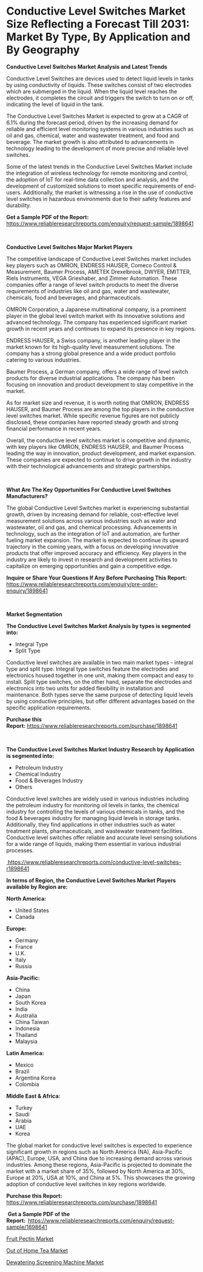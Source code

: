 <p><h1>Conductive Level Switches Market Size Reflecting a Forecast Till 2031: Market By Type, By Application and By Geography</h1></p><p><strong>Conductive Level Switches Market Analysis and Latest Trends</strong></p>
<p><p>Conductive Level Switches are devices used to detect liquid levels in tanks by using conductivity of liquids. These switches consist of two electrodes which are submerged in the liquid. When the liquid level reaches the electrodes, it completes the circuit and triggers the switch to turn on or off, indicating the level of liquid in the tank.</p><p>The Conductive Level Switches Market is expected to grow at a CAGR of 6.1% during the forecast period, driven by the increasing demand for reliable and efficient level monitoring systems in various industries such as oil and gas, chemical, water and wastewater treatment, and food and beverage. The market growth is also attributed to advancements in technology leading to the development of more precise and reliable level switches.</p><p>Some of the latest trends in the Conductive Level Switches Market include the integration of wireless technology for remote monitoring and control, the adoption of IoT for real-time data collection and analysis, and the development of customized solutions to meet specific requirements of end-users. Additionally, the market is witnessing a rise in the use of conductive level switches in hazardous environments due to their safety features and durability.</p></p>
<p><strong>Get a Sample PDF of the Report:&nbsp;</strong> <a href="https://www.reliableresearchreports.com/enquiry/request-sample/1898641">https://www.reliableresearchreports.com/enquiry/request-sample/1898641</a></p>
<p>&nbsp;</p>
<p><strong>Conductive Level Switches Major Market Players</strong></p>
<p><p>The competitive landscape of Conductive Level Switches market includes key players such as OMRON, ENDRESS HAUSER, Comeco Control & Measurement, Baumer Process, AMETEK Drexelbrook, DWYER, EMITTER, Riels Instruments, VEGA Grieshaber, and Zimmer Automation. These companies offer a range of level switch products to meet the diverse requirements of industries like oil and gas, water and wastewater, chemicals, food and beverages, and pharmaceuticals.</p><p>OMRON Corporation, a Japanese multinational company, is a prominent player in the global level switch market with its innovative solutions and advanced technology. The company has experienced significant market growth in recent years and continues to expand its presence in key regions. </p><p>ENDRESS HAUSER, a Swiss company, is another leading player in the market known for its high-quality level measurement solutions. The company has a strong global presence and a wide product portfolio catering to various industries.</p><p>Baumer Process, a German company, offers a wide range of level switch products for diverse industrial applications. The company has been focusing on innovation and product development to stay competitive in the market.</p><p>As for market size and revenue, it is worth noting that OMRON, ENDRESS HAUSER, and Baumer Process are among the top players in the conductive level switches market. While specific revenue figures are not publicly disclosed, these companies have reported steady growth and strong financial performance in recent years.</p><p>Overall, the conductive level switches market is competitive and dynamic, with key players like OMRON, ENDRESS HAUSER, and Baumer Process leading the way in innovation, product development, and market expansion. These companies are expected to continue to drive growth in the industry with their technological advancements and strategic partnerships.</p></p>
<p>&nbsp;</p>
<p><strong>What Are The Key Opportunities For Conductive Level Switches Manufacturers?</strong></p>
<p><p>The global Conductive Level Switches market is experiencing substantial growth, driven by increasing demand for reliable, cost-effective level measurement solutions across various industries such as water and wastewater, oil and gas, and chemical processing. Advancements in technology, such as the integration of IoT and automation, are further fueling market expansion. The market is expected to continue its upward trajectory in the coming years, with a focus on developing innovative products that offer improved accuracy and efficiency. Key players in the industry are likely to invest in research and development activities to capitalize on emerging opportunities and gain a competitive edge.</p></p>
<p><strong>Inquire or Share Your Questions If Any Before Purchasing This Report:</strong> <a href="https://www.reliableresearchreports.com/enquiry/pre-order-enquiry/1898641">https://www.reliableresearchreports.com/enquiry/pre-order-enquiry/1898641</a></p>
<p>&nbsp;</p>
<p><strong>Market Segmentation</strong></p>
<p><strong>The Conductive Level Switches Market Analysis by types is segmented into:</strong></p>
<p><ul><li>Integral Type</li><li>Split Type</li></ul></p>
<p><p>Conductive level switches are available in two main market types - integral type and split type. Integral type switches feature the electrodes and electronics housed together in one unit, making them compact and easy to install. Split type switches, on the other hand, separate the electrodes and electronics into two units for added flexibility in installation and maintenance. Both types serve the same purpose of detecting liquid levels by using conductive principles, but offer different advantages based on the specific application requirements.</p></p>
<p><strong>Purchase this Report:&nbsp;</strong><a href="https://www.reliableresearchreports.com/purchase/1898641">https://www.reliableresearchreports.com/purchase/1898641</a></p>
<p>&nbsp;</p>
<p><strong>The Conductive Level Switches Market Industry Research by Application is segmented into:</strong></p>
<p><ul><li>Petroleum Industry</li><li>Chemical Industry</li><li>Food & Beverages Industry</li><li>Others</li></ul></p>
<p><p>Conductive level switches are widely used in various industries including the petroleum industry for monitoring oil levels in tanks, the chemical industry for controlling the levels of various chemicals in tanks, and the food & beverages industry for managing liquid levels in storage tanks. Additionally, they find applications in other industries such as water treatment plants, pharmaceuticals, and wastewater treatment facilities. Conductive level switches offer reliable and accurate level sensing solutions for a wide range of liquids, making them essential in various industrial processes.</p></p>
<p><a href="https://www.reliableresearchreports.com/conductive-level-switches-r1898641">&nbsp;https://www.reliableresearchreports.com/conductive-level-switches-r1898641</a></p>
<p><strong>In terms of Region, the Conductive Level Switches Market Players available by Region are:</strong></p>
<p>
    <p> <strong> North America: </strong>
        <ul>
            <li>United States</li>
            <li>Canada</li>
        </ul>
        </p> 
    <p> <strong> Europe: </strong>
        <ul>
            <li>Germany</li>
            <li>France</li>
            <li>U.K.</li>
            <li>Italy</li>
            <li>Russia</li>
        </ul>
        </p> 
    <p> <strong> Asia-Pacific: </strong>
        <ul>
            <li>China</li>
            <li>Japan</li>
            <li>South Korea</li>
            <li>India</li>
            <li>Australia</li>
            <li>China Taiwan</li>
            <li>Indonesia</li>
            <li>Thailand</li>
            <li>Malaysia</li>
        </ul>
        </p> 
    <p> <strong> Latin America: </strong>
        <ul>
            <li>Mexico</li>
            <li>Brazil</li>
            <li>Argentina Korea</li>
            <li>Colombia</li>
        </ul>
        </p> 
    <p> <strong> Middle East & Africa: </strong>
        <ul>
            <li>Turkey</li>
            <li>Saudi</li>
            <li>Arabia</li>
            <li>UAE</li>
            <li>Korea</li>
        </ul>
    </p>
    </p>
<p><p>The global market for conductive level switches is expected to experience significant growth in regions such as North America (NA), Asia-Pacific (APAC), Europe, USA, and China due to increasing demand across various industries. Among these regions, Asia-Pacific is projected to dominate the market with a market share of 35%, followed by North America at 30%, Europe at 20%, USA at 10%, and China at 5%. This showcases the growing adoption of conductive level switches in key regions worldwide.</p></p>
<p><strong>Purchase this Report: </strong><a href="https://www.reliableresearchreports.com/purchase/1898641">https://www.reliableresearchreports.com/purchase/1898641</a></p>
<p>&nbsp;<strong>Get a Sample PDF of the Report:&nbsp;&nbsp;</strong><a href="https://www.reliableresearchreports.com/enquiry/request-sample/1898641">https://www.reliableresearchreports.com/enquiry/request-sample/1898641</a></p>
<p><strong></strong></p>
<p><p><a href="https://github.com/pennyaldbrittonh658/Market-Research-Report-List-1/blob/main/fruit-pectin-market.md">Fruit Pectin Market</a></p><p><a href="https://github.com/gcimaudf65/Market-Research-Report-List-1/blob/main/out-of-home-tea-market.md">Out of Home Tea Market</a></p><p><a href="https://view.publitas.com/reportprime-1/navigating-the-global-dewatering-screening-machine-market-landscape-trends-forecasts-and-impact-analysis-2024-2031-covered-in-157-pages/">Dewatering Screening Machine Market</a></p></p>